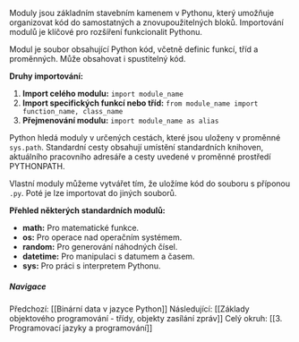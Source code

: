 Moduly jsou základním stavebním kamenem v Pythonu, který umožňuje organizovat kód do samostatných a znovupoužitelných bloků. Importování modulů je klíčové pro rozšíření funkcionalit Pythonu.

Modul je soubor obsahující Python kód, včetně definic funkcí, tříd a proměnných. Může obsahovat i spustitelný kód.

**Druhy importování:**
1. **Import celého modulu:** `import module_name`
2. **Import specifických funkcí nebo tříd:** `from module_name import function_name, class_name`
4. **Přejmenování modulu:** `import module_name as alias`

Python hledá moduly v určených cestách, které jsou uloženy v proměnné `sys.path`. Standardní cesty obsahují umístění standardních knihoven, aktuálního pracovního adresáře a cesty uvedené v proměnné prostředí PYTHONPATH.

Vlastní moduly můžeme vytvářet tím, že uložíme kód do souboru s příponou `.py`. Poté je lze importovat do jiných souborů.

**Přehled některých standardních modulů:**

- **math:** Pro matematické funkce.
- **os:** Pro operace nad operačním systémem.
- **random:** Pro generování náhodných čísel.
- **datetime:** Pro manipulaci s datumem a časem.
- **sys:** Pro práci s interpretem Pythonu.


##### Navigace
Předchozí:  [[Binární data v jazyce Python]]
Následující: [[Základy objektového programování - třídy, objekty zasílání zpráv]]
Celý okruh: [[3. Programovací jazyky a programování]]